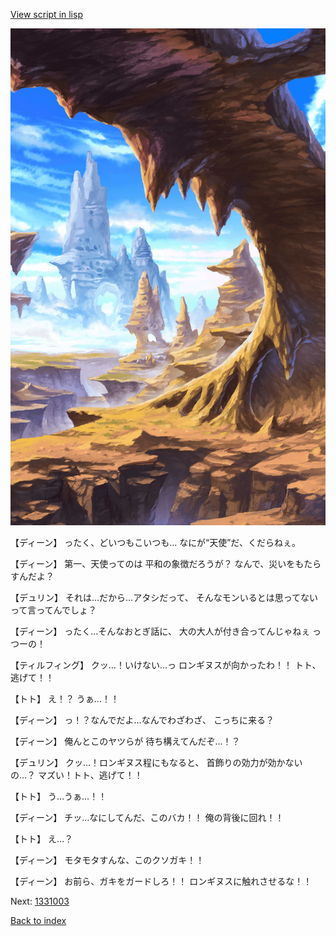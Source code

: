 [View script in lisp](../scripts/1331002.txt)

![wild.png](../images/backgrounds/wild.png)

【ディーン】
ったく、どいつもこいつも…
なにが“天使”だ、くだらねぇ。

【ディーン】
第一、天使ってのは
平和の象徴だろうが？
なんで、災いをもたらすんだよ？

【デュリン】
それは…だから…アタシだって、
そんなモンいるとは思ってない
って言ってんでしょ？

【ディーン】
ったく…そんなおとぎ話に、
大の大人が付き合ってんじゃねぇ
っつーの！

【ティルフィング】
クッ…！いけない…っ
ロンギヌスが向かったわ！！
トト、逃げて！！

【トト】
え！？
うぁ…！！

【ディーン】
っ！？なんでだよ…なんでわざわざ、
こっちに来る？

【ディーン】
俺んとこのヤツらが
待ち構えてんだぞ…！？

【デュリン】
クッ…！ロンギヌス程にもなると、
首飾りの効力が効かないの…？
マズい！トト、逃げて！！

【トト】
う…うぁ…！！

【ディーン】
チッ…なにしてんだ、このバカ！！
俺の背後に回れ！！

【トト】
え…？

【ディーン】
モタモタすんな、このクソガキ！！

【ディーン】
お前ら、ガキをガードしろ！！
ロンギヌスに触れさせるな！！

Next: [1331003](1331003.md)

[Back to index](index.md)
